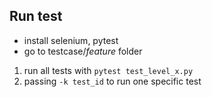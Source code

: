## Run test

- install selenium, pytest
- go to testcase/_feature_ folder

1. run all tests with `pytest test_level_x.py`
2. passing `-k test_id` to run one specific test
